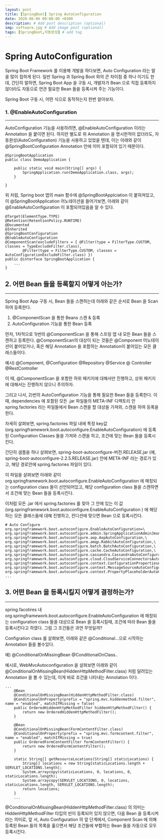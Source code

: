 ```yaml
---
layout: post
title: [SpringBoot] Spring AutoConfiguration
date: 2020-06-06 00:00:00 +0300
description: # Add post description (optional)
img: software.jpg # Add image post (optional)
tags: [SpringBoot,자동완성] # add tag
---
```



Spring AutoConfiguration
=============


Spring Boot Framework 를 이용해 개발을 하다보면,
Auto Configuration 라는 말을 많이 접하게 된다.
일반 Spring 과 Spring Boot 와의 큰 차이점 중 하나 이기도 한데,
간단히 말하면, Spring Boot App 을 구동 시, 개발자가 Bean 으로 직접 등록하지 않더라도 자동으로 연관 필요한 Bean 들을 등록시켜 주는 기능이다.

Spring Boot 구동 시, 어떤 식으로 동작하는지 한번 알아보자.



### 1. @EnableAutoConfiguration
----

AutoConfiguration 기능을 사용하려면, @EnableAutoConfiguration 이라는 Annotation 을 붙이면 된다. 하지만 별도로 위 Annotation 을 명시한적이 없더라도, 자동완성(AutoConfiguration) 기능을 사용하고 있었을 텐데, 이는 아래와 같이 @SpringBootConfiguration Annotation 안에 이미 포함되어 있기 때문이다. 


```
@SpringBootApplication
public class DemoApplication {

	public static void main(String[] args) {
		SpringApplication.run(DemoApplication.class, args);
	}

}
```

위 처럼, Spring boot 앱의 main 함수에 @SpringBootApplciation 이 붙혀져있고,
이 @SpringBootApplication 어노테이션을 들어가보면, 아래와 같이 
@EnableAutoConfiguration 이 포함되어있음을 알 수 있다.

```
@Target(ElementType.TYPE)
@Retention(RetentionPolicy.RUNTIME)
@Documented
@Inherited
@SpringBootConfiguration
@EnableAutoConfiguration
@ComponentScan(excludeFilters = { @Filter(type = FilterType.CUSTOM, classes = TypeExcludeFilter.class),
		@Filter(type = FilterType.CUSTOM, classes = AutoConfigurationExcludeFilter.class) })
public @interface SpringBootApplication {
    ...
}
```

  

## 2. 어떤 Bean 들을 등록할지 어떻게 아는가?
----


Spring Boot App 구동 시, Bean 들을 스캔하는데 아래와  같은 순서로 Bean 을 Scan 하여 등록한다.

1) @ComponentScan 을 통한 Beans 스캔 & 등록
2) AutoConfiguration 기능을 통한 Bean 등록

먼저, 1차적으로 1)번의 @ComponentScan 을 통해 스프링 앱 내 모든 Bean 들을 스캔하고 등록한다. @ComponentScan의 대상이 되는 것들은 @Component 어노테이션이 붙어있거나,
혹은 해당 Annotation 을 포함하는 Annotation이 붙어있는 모든 클래스들이다.

예시)
@Component, @Configuration @Repository @Service @ Controller @RestController


이 때, @ComponentScan 을 포함한 하위 패키지에 대해서만 진행하고, 상위 패키지에 대해서는
진행하지 않으니 주의하자.


그리고 나서, 2)번의 AutoConfiguration 기능을 통해 필요한 Bean 들을 등록한다.
이 때, dependencies 에 포함된 모든 .jar 파일들의 META-INF 디렉토리 안 spring.factories 라는
파일들에서 Bean 스캔을 할 대상을 가져와, 스캔을 하여 등록을 한다.

자세히 살펴보면, spring.factories 파일 내에 특정 key값(org.springframework.boot.autoconfigure.EnableAutoConfiguration) 에 등록된 Configuration Classes 들을 가져와 스캔을 하고, 조건에 맞는 Bean 들을 등록시킨다. 

간단히 샘플을 하나 살펴보면, spring-boot-autoconfigure-버전.RELEASE.jar (예, spring-boot-autoconfigure-2.2.5.RELEASE.jar) 안에 META-INF 라는 경로가 있고,
해당 경로안에 spring.factories 파일이 있다.

이 파일을 살펴보면 아래와 같이 org.springframework.boot.autoconfigure.EnableAutoConfiguration 에 매칭되는 configuration class 들이 선언되어있고,
해당 configuration class 들을 스캔하면서 조건에 맞는 Bean 들을 등록시킨다.

이처럼 모든 .jar 에서 spring.factories 를 찾아 그 안에 있는 이 값(org.springframework.boot.autoconfigure.EnableAutoConfiguration ) 에 해당하는 모든 클래스들에 대해 진행하고,
컨디션에 맞으면 Bean 으로 등록시킨다.

```
# Auto Configure
org.springframework.boot.autoconfigure.EnableAutoConfiguration=\
org.springframework.boot.autoconfigure.admin.SpringApplicationAdminJmxAutoConfiguration,\
org.springframework.boot.autoconfigure.aop.AopAutoConfiguration,\
org.springframework.boot.autoconfigure.amqp.RabbitAutoConfiguration,\
org.springframework.boot.autoconfigure.batch.BatchAutoConfiguration,\
org.springframework.boot.autoconfigure.cache.CacheAutoConfiguration,\
org.springframework.boot.autoconfigure.cassandra.CassandraAutoConfiguration,\
org.springframework.boot.autoconfigure.cloud.CloudServiceConnectorsAutoConfiguration,\
org.springframework.boot.autoconfigure.context.ConfigurationPropertiesAutoConfiguration,\
org.springframework.boot.autoconfigure.context.MessageSourceAutoConfiguration,\
org.springframework.boot.autoconfigure.context.PropertyPlaceholderAutoConfiguration,
...
```

   
      
	     

## 3. 어떤 Bean 을 등록시킬지 어떻게 결정하는가?
---
spring.facotires 내 org.springframework.boot.autoconfigure.EnableAutoConfiguration 에 매칭되는 configuration class 들을 대상으로 Bean 을 등록시킬때, 조건에 따라 Bean 들을 등록시킨다고 하였다. 그럼 그 조건들은 과연 무엇일까?

Configration class 를 살펴보면, 아래와 같은 
@Conditional...으로 시작하는 Annotation 들을 볼수있다.

예)
@ConditionalOnMissingBean
@ConditionalOnClass..

예시로, WebMvcAutoconfiguration 을 살펴보면 아래와 같이 @ConditionalOnMissingBean(HiddenHttpMethodFilter.class) 처럼 달려있는 Annotation 을 볼 수 있는데, 이게 바로 조건을 나타내는 Annotation 이다.

```
...
	@Bean
	@ConditionalOnMissingBean(HiddenHttpMethodFilter.class)
	@ConditionalOnProperty(prefix = "spring.mvc.hiddenmethod.filter", name = "enabled", matchIfMissing = false)
	public OrderedHiddenHttpMethodFilter hiddenHttpMethodFilter() {
		return new OrderedHiddenHttpMethodFilter();
	}

	@Bean
	@ConditionalOnMissingBean(FormContentFilter.class)
	@ConditionalOnProperty(prefix = "spring.mvc.formcontent.filter", name = "enabled", matchIfMissing = true)
	public OrderedFormContentFilter formContentFilter() {
		return new OrderedFormContentFilter();
	}

	static String[] getResourceLocations(String[] staticLocations) {
		String[] locations = new String[staticLocations.length + SERVLET_LOCATIONS.length];
		System.arraycopy(staticLocations, 0, locations, 0, staticLocations.length);
		System.arraycopy(SERVLET_LOCATIONS, 0, locations, staticLocations.length, SERVLET_LOCATIONS.length);
		return locations;
	}
    ...
```    

 
@ConditionalOnMissingBean(HiddenHttpMethodFilter.class) 의 의미는
    HiddenHttpMethodFilter 타입의 빈이 등록되어 있지 않으면, 다음 Bean 을 등록시켜라는 의미로, 앞 서, Auto Configuration 의 앞 단계에서, Component Scan 에 의해 등록된 Bean 들의 목록을 훑으면서 해당 조건들에 부합하는 Bean 들을 자동으로 모두 등록시킨다.

